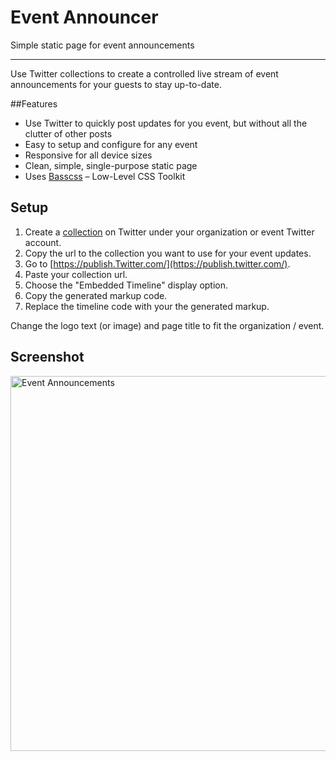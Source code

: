 # Event Announcer
Simple static page for event announcements

---

Use Twitter collections to create a controlled live stream of event announcements for your guests to stay up-to-date.

##Features
- Use Twitter to quickly post updates for you event, but without all the clutter of other posts
- Easy to setup and configure for any event
- Responsive for all device sizes
- Clean, simple, single-purpose static page
- Uses [Basscss](http://www.basscss.com/) – Low-Level CSS Toolkit

## Setup
1. Create a [collection](https://dev.twitter.com/rest/collections) on Twitter under your organization or event Twitter account.
1. Copy the url to the collection you want to use for your event updates.
1. Go to [https://publish.Twitter.com/](https://publish.twitter.com/).
1. Paste your collection url.
1. Choose the "Embedded Timeline" display option.
1. Copy the generated markup code.
1. Replace the timeline code with your the generated markup.

Change the logo text (or image) and page title to fit the organization / event.

## Screenshot
<img src="https://cloud.githubusercontent.com/assets/11774595/18421148/a6e38daa-7850-11e6-8377-d81ee9e40fc5.png" alt="Event Announcements" width="600" />
